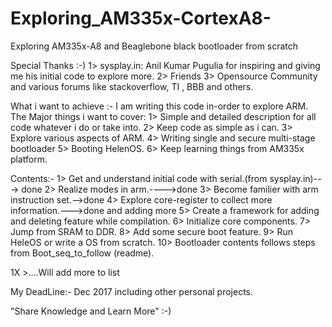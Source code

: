 # Exploring_AM335x-CortexA8-
Exploring AM335x-A8 and Beaglebone black bootloader from scratch 

Special Thanks :-)
1> sysplay.in: Anil Kumar Pugulia for inspiring and giving me his initial code to explore more.
2> Friends
3> Opensource Community and various forums like stackoverflow, TI , BBB and others.

What i want to achieve :-
I am writing this code in-order to explore ARM.
The Major things i want to cover:
1> Simple and detailed description for all code whatever i do or take into.
2> Keep code as simple as i can.
3> Explore various aspects of ARM.
4> Writing single and secure multi-stage bootloader
5> Booting HelenOS.
6> Keep learning things from AM335x platform.


Contents:-
1> Get and understand initial code with serial.(from sysplay.in)---> done
2> Realize modes in arm.---->done
3> Become familier with arm instruction set.-->done
4> Explore core-register to collect more information.--->done and adding more
5> Create a framework for adding and deleting feature while compilation.
6> Initialize core components.
7> Jump from  SRAM to DDR.
8> Add some secure boot feature.
9> Run HeleOS or write a OS from scratch.
10> Bootloader contents follows steps from Boot_seq_to_follow (readme).

1X >....Will add more to list

My DeadLine:- Dec 2017 including other personal projects.


"Share Knowledge and Learn More" :-)

